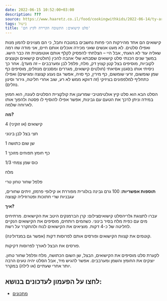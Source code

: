 ```yaml
---
date: 2022-06-15 10:52:00+03:00
description: ???
source: https://www.haaretz.co.il/food/cookingwithkids/2022-06-14/ty-article/00000181-611e-d872-a9e9-697e02ab0000
tags: בישול
title: 'סלט קישואים: התשובה הקרירה לקיץ חם'
---
```


קישואים הם אחד מהירקות הכי פחות נחשבים במטבח וחבל, כי הם מצוינים להמון מנות ואפילו סלטים. לא מעט אנשים שאני מכירה אוכלים אותם חיים, אני מודה שזו רמה שאליה עוד לא הגעתי, אבל היי – הצלחתי להפסיק לקלף אותם אוטומטית וזה כבר הישג. במשך שנים הכנתי סלט קישואים שסבתא שלי אהבה להכין (חולטים קישואים וקוצצים לקוביות, מוסיפים בצל קטן קצוץ דק, מלח, פלפל לבן ומערבבים – זה מעדן). אחר כך ניסיתי אותו בסגנון אסיאתי (חולטים קישואים, מגררים ומסננים מנוזלים, מוסיפים כף שמן שומשום, זרעי שומשום, כף מירין, כף סויה, אפשר גם נענע קצוצה ומגישים) ואפילו כתחליף למלפפונים בציזיקי (זה דווקא ממש לא רע, שוב אחרי חליטה, גירור וסינון נוזלים).

הסלט הבא הוא סלט קיץ אולטימטיבי שמרענן את קולקציית הסלטים לעונה, הוא חמוץ במידה וניתן לרכך את הטעם עם גבינות, אפשר אפילו להוסיף לו פסטה ולהפוך אותו לארוחה שלמה.

**מה?**

4 קישואים (או זוקיני)

חצי בצל לבן בינוני

1 שן שום כתושה

1 כף חומץ תפוחים מזוכך

1/3 כוס שמן צמחי

מלח

פלפל שחור טחון טרי

**תוספות אפשריות:** 100 גרם גבינה בולגרית מפוררת או קילופי פרמזן, זיתים שחורים, עגבניות שרי חתוכות ופטרוזיליה קצוצה

**איך?**

 עברו לתצוגת גלריהסלט קישואיםצילום: קרן הברמנקים היטב את הקישואים. מרתיחים מים עם כפית מלח בסיר בינוני. כשהמים רותחים, מוסיפים את הקישואים הנקיים לחליטה של כ-4 דקות. מוציאים את הקישואים לנוח ולהתקרר על רשת.

קוטמים את קצוות הקישואים ופורסים אותם לפרוסות דקות (אפשר גם במנדולינה).

פורסים את הבצל לאורך לפרוסות דקיקות.

לקערת סלט מוסיפים את הקישואים, הבצל, שן השום הכתושה, מלח ופלפל שחור טחון. יוצקים את החומץ והשמן ומערבבים. אפשר להגיש מיד, אבל הסלט יהיה טעים הרבה יותר אחרי שעתיים (או לילה) במקרר.

לחצו על הפעמון לעדכונים בנושא:
------------------------------

* [מתכונים](/ty-tag/00000181-22fc-de27-a1bd-2bfe56d90000)